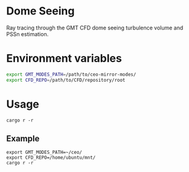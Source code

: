 # Dome Seeing

Ray tracing through the GMT CFD dome seeing turbulence volume and PSSn estimation.

# Environment variables

```bash
export GMT_MODES_PATH=/path/to/ceo-mirror-modes/
export CFD_REPO=/path/to/CFD/repository/root
```

# Usage

```shell
cargo r -r
```

## Example

```shell
export GMT_MODES_PATH=~/ceo/
export CFD_REPO=/home/ubuntu/mnt/
cargo r -r
```
